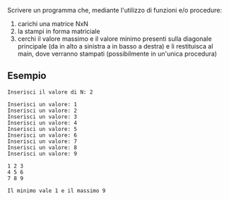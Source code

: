 Scrivere un programma che, mediante l'utilizzo di funzioni e/o procedure:

1) carichi una matrice NxN
2) la stampi in forma matriciale
3) cerchi il valore massimo e il valore minimo presenti sulla diagonale principale (da in alto a sinistra a in basso a destra) e li restituisca al main, dove verranno stampati (possibilmente in un'unica procedura)

## Esempio

```plaintext
Inserisci il valore di N: 2

Inserisci un valore: 1
Inserisci un valore: 2 
Inserisci un valore: 3 
Inserisci un valore: 4
Inserisci un valore: 5
Inserisci un valore: 6
Inserisci un valore: 7
Inserisci un valore: 8
Inserisci un valore: 9

1 2 3
4 5 6
7 8 9

Il minimo vale 1 e il massimo 9
```